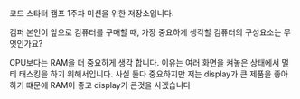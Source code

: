 코드 스타터 캠프 1주차 미션을 위한 저장소입니다.


캠퍼 본인이 앞으로 컴퓨터를 구매할 때, 가장 중요하게 생각할 컴퓨터의 구성요소는 무엇인가요?

CPU보다는 RAM을 더 중요하게 생각 합니다. 이유는 여러 화면을 켜놓은 상태에서 멀티 태스킹을 하기 위해서입니다.
사실 둘다 중요하지만 저는 display가 큰 제품을 좋아하기 떄문에 RAM이 좋고 display가 큰것을 사겠습니다
